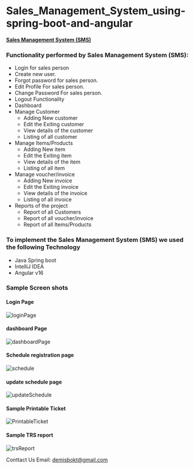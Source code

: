 # Sales_Management_System_using-spring-boot-and-angular

__[Sales Management System (SMS)](https://github.com/DemisD/Sales_Management_System_Using-SpringBoot-and-Angular)__


### Functionality performed by Sales Management System (SMS):
- Login for sales person
- Create new user.
- Forgot password for sales person.
- Edit Profile For sales person.
- Change Password For sales person.
- Logout Functionality
- Dashboard
- Manage Customer 
  - Adding New customer 
  - Edit the Exiting customer 
  - View details of the customer 
  - Listing of all customer 
- Manage Items/Products
  - Adding New item
  - Edit the Exiting item
  - View details of the item
  - Listing of all item
- Manage voucher/invoice
  - Adding New invoice
  - Edit the Exiting invoice
  - View details of the invoice
  - Listing of all invoice
- Reports of the project 
  - Report of all Customers
  - Report of all voucher/invoice
  - Report of all Items/Products


### To implement the Sales Management System (SMS) we used the following Technology
- Java Spring boot
- IntelliJ IDEA
- Angular v16 

### Sample Screen shots
#### Login Page
![loginPage](https://github.com/DemisD/Sales_Management_System_Using-SpringBoot-and-Angular/assets/48995115/07c87712-7390-44dd-a200-2c6078ba5f7c)

#### dashboard Page 
![dashboardPage](https://github.com/DemisD/online-ticket-reservation-system/assets/48995115/5b0874e0-31d6-497e-8132-f0dba1fefdf6)

#### Schedule registration page

![schedule](https://github.com/DemisD/online-ticket-reservation-system/assets/48995115/49ac4b97-4be4-4aca-a7cc-636ec7d2e954)

#### update schedule page
![updateSchedule](https://github.com/DemisD/online-ticket-reservation-system/assets/48995115/9d9098fb-2595-4fdc-9f8d-881c100fb17d)

#### Sample Printable Ticket
![PrintableTicket](https://github.com/DemisD/online-ticket-reservation-system/assets/48995115/1130858f-8479-4234-a526-9ebea4ff3f48)

#### Sample TRS report
![trsReport](https://github.com/DemisD/online-ticket-reservation-system/assets/48995115/44d97bd0-509c-4870-ae14-f2d2086722c5)

Conttact Us
Email: demisbokt@gmail.com
